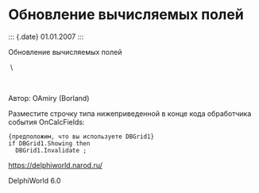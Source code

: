 Обновление вычисляемых полей
============================

::: {.date}
01.01.2007
:::

Обновление вычисляемых полей

 \

 

Автор: OAmiry (Borland)

Разместите строчку типа нижеприведенной в конце кода обработчика события
OnCalcFields:

    {предположим, что вы используете DBGrid1}
    if DBGrid1.Showing then
      DBGrid1.Invalidate ;

<https://delphiworld.narod.ru/>

DelphiWorld 6.0
